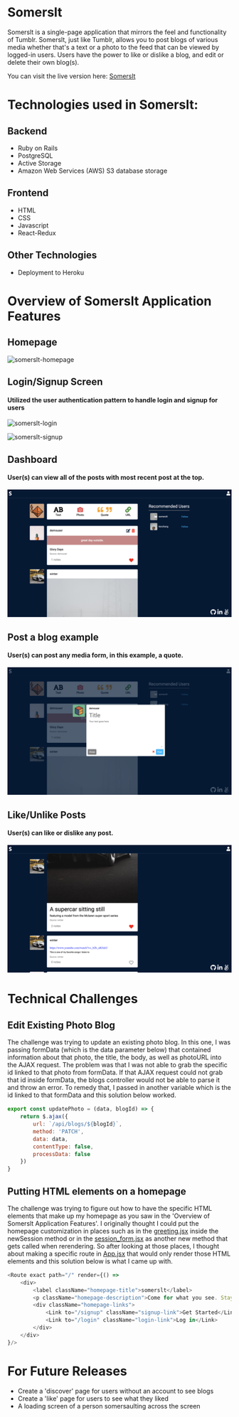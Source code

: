 # Somerslt
Somerslt is a single-page application that mirrors the feel and functionality of Tumblr. Somerslt, just like Tumblr, allows you to post blogs of various media whether that's a text or a photo to the feed that can be viewed by logged-in users. Users have the power to like or dislike a blog, and edit or delete their own blog(s).

You can visit the live version here: [Somerslt](https://somerslt.herokuapp.com/#/)

# Technologies used in Somerslt:

## Backend
* Ruby on Rails
* PostgreSQL
* Active Storage
* Amazon Web Services (AWS) S3 database storage

## Frontend
* HTML
* CSS
* Javascript
* React-Redux

## Other Technologies
* Deployment to Heroku

# Overview of Somerslt Application Features

## Homepage
![somerslt-homepage](https://github.com/winterfreddy/somerslt/blob/master/app/assets/images/somerslt-homepage.png)

## Login/Signup Screen
#### Utilized the user authentication pattern to handle login and signup for users
![somerslt-login](https://github.com/winterfreddy/somerslt/blob/master/app/assets/images/somerslt-login.png)

![somerslt-signup](https://github.com/winterfreddy/somerslt/blob/master/app/assets/images/somerslt-signup.png)

## Dashboard
#### User(s) can view all of the posts with most recent post at the top.
![somerslt-dashboard](https://github.com/winterfreddy/somerslt/blob/master/app/assets/images/somerslt-dashboard-new.png)

## Post a blog example
#### User(s) can post any media form, in this example, a quote.
![somerslt-form](https://github.com/winterfreddy/somerslt/blob/master/app/assets/images/somerslt-form-new.png)

## Like/Unlike Posts
#### User(s) can like or dislike any post.
![somerslt-like](https://github.com/winterfreddy/somerslt/blob/master/app/assets/images/somerslt-like-new.png)

# Technical Challenges

## Edit Existing Photo Blog
The challenge was trying to update an existing photo blog. In this one, I was passing formData (which is the data parameter below) that contained information about that photo, the title, the body, as well as photoURL into the AJAX request. The problem was that I was not able to grab the specific id linked to that photo from formData. If that AJAX request could not grab that id inside formData, the blogs controller would not be able to parse it and throw an error. To remedy that, I passed in another variable which is the id linked to that formData and this solution below worked.

```javascript
export const updatePhoto = (data, blogId) => {
    return $.ajax({
        url: `/api/blogs/${blogId}`,
        method: 'PATCH',
        data: data,
        contentType: false,
        processData: false
    })
}
```

## Putting HTML elements on a homepage
The challenge was trying to figure out how to have the specific HTML elements that make up my homepage as you saw in the 'Overview of Somerslt Application Features'. I originally thought I could put the homepage customization in places such as in the [greeting.jsx](https://github.com/winterfreddy/somerslt/blob/master/frontend/components/greeting/greeting.jsx) inside the newSession method or in the [session_form.jsx](https://github.com/winterfreddy/somerslt/blob/master/frontend/components/session_form/session_form.jsx) as another new method that gets called when rerendering. So after looking at those places, I thought about making a specific route in [App.jsx](https://github.com/winterfreddy/somerslt/blob/master/frontend/components/App.jsx) that would only render those HTML elements and this solution below is what I came up with.

```javascript
<Route exact path="/" render={() => 
    <div>
        <label className="homepage-title">somerslt</label>
        <p className="homepage-description">Come for what you see. Stay for what you like.</p>
        <div className="homepage-links">
            <Link to="/signup" className="signup-link">Get Started</Link>
            <Link to="/login" className="login-link">Log in</Link>
        </div>
    </div>
}/>
```

# For Future Releases
* Create a 'discover' page for users without an account to see blogs
* Create a 'like' page for users to see what they liked
* A loading screen of a person somersaulting across the screen
